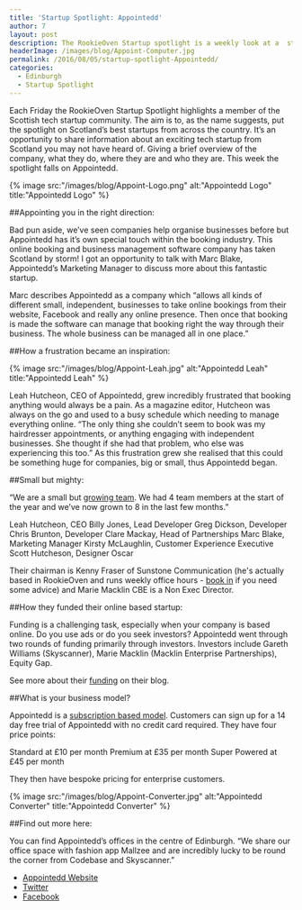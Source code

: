 ```yaml
---
title: 'Startup Spotlight: Appointedd'
author: 7
layout: post
description: The RookieOven Startup spotlight is a weekly look at a  startup from the Scottish tech community. This week the spotlight falls on Appointedd.
headerImage: /images/blog/Appoint-Computer.jpg
permalink: /2016/08/05/startup-spotlight-Appointedd/
categories:
  - Edinburgh
  - Startup Spotlight
---
```

Each Friday the RookieOven Startup Spotlight highlights a member of the Scottish tech startup community. The aim is to, as the name suggests, put the spotlight on Scotland’s best startups from across the country. It’s an opportunity to share information about an exciting tech startup from Scotland you may not have heard of. Giving a brief overview of the company, what they do, where they are and who they are. This week the spotlight falls on Appointedd.

{% image src:"/images/blog/Appoint-Logo.png" alt:"Appointedd Logo" title:"Appointedd Logo" %}

##Appointing you in the right direction:

Bad pun aside, we’ve seen companies help organise businesses before but Appointedd has it’s own special touch within the booking industry. This online booking and business management software company has taken Scotland by storm! I got an opportunity to talk with Marc Blake, Appointedd’s Marketing Manager to discuss more about this fantastic startup.

Marc describes Appointedd as a company which “allows all kinds of different small, independent, businesses to take online bookings from their website, Facebook and really any online presence. Then once that booking is made the software can manage that booking right the way through their business. The whole business can be managed all in one place.”

##How a frustration became an inspiration:

{% image src:"/images/blog/Appoint-Leah.jpg" alt:"Appointedd Leah" title:"Appointedd Leah" %}

Leah Hutcheon, CEO of Appointedd, grew incredibly frustrated that booking anything would always be a pain. As a magazine editor, Hutcheon was always on the go and used to a busy schedule which needing to manage everything online. “The only thing she couldn’t seem to book was my hairdresser appointments, or anything engaging with independent businesses. She thought if she had that problem, who else was experiencing this too.” As this frustration grew she realised that this could be something huge for companies, big or small, thus Appointedd began.


##Small but mighty:

“We are a small but [growing team](https://www.appointedd.com/about-appointedd). We had 4 team members at the start of the year and we’ve now grown to 8 in the last few months.”

Leah Hutcheon, CEO
Billy Jones, Lead Developer
Greg Dickson, Developer
Chris Brunton, Developer
Clare Mackay, Head of Partnerships
Marc Blake, Marketing Manager
Kirsty McLaughlin, Customer Experience Executive
Scott Hutcheson, Designer
Oscar

Their chairman is Kenny Fraser of Sunstone Communication (he's actually based in RookieOven and runs weekly office hours - [book in](http://www.sunstonecommunication.com) if you need some advice) and Marie Macklin CBE is a Non Exec Director.

##How they funded their online based startup:

Funding is a challenging task, especially when your company is based online. Do you use ads or do you seek investors? Appointedd went through two rounds of funding primarily through investors. Investors include Gareth Williams (Skyscanner), Marie Macklin (Macklin Enterprise Partnerships), Equity Gap.

See more about their [funding](http://blog.appointedd.com/appointedd-raises-funding-to-scale-globally) on their blog.

##What is your business model?

Appointedd is a [subscription based model](https://www.appointedd.com/pricing). Customers can sign up for a 14 day free trial of Appointedd with no credit card required. They have four price points:

Standard at £10 per month
Premium at £35 per month
Super Powered at £45 per month

They then have bespoke pricing for enterprise customers.

{% image src:"/images/blog/Appoint-Converter.jpg" alt:"Appointedd Converter" title:"Appointedd Converter" %}

##Find out more here:

You can find Appointedd’s offices in the centre of Edinburgh. “We share our office space with fashion app Mallzee and are incredibly lucky to be round the corner from Codebase and Skyscanner.”

* [Appointedd Website](https://www.appointedd.com/)
* [Twitter](https://twitter.com/appointedd)
* [Facebook](https://www.facebook.com/appointedd/)

